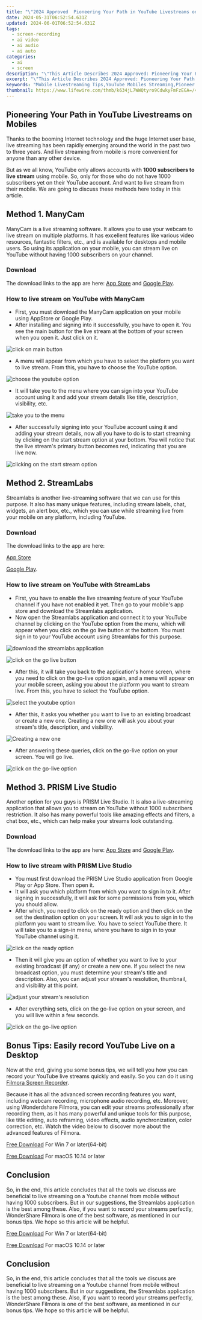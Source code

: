 ```yaml
---
title: "\"2024 Approved  Pioneering Your Path in YouTube Livestreams on Mobiles\""
date: 2024-05-31T06:52:54.631Z
updated: 2024-06-01T06:52:54.631Z
tags: 
  - screen-recording
  - ai video
  - ai audio
  - ai auto
categories: 
  - ai
  - screen
description: "\"This Article Describes 2024 Approved: Pioneering Your Path in YouTube Livestreams on Mobiles\""
excerpt: "\"This Article Describes 2024 Approved: Pioneering Your Path in YouTube Livestreams on Mobiles\""
keywords: "Mobile Livestreaming Tips,YouTube Mobiles Streaming,Pioneer LiveStream,Mobile Viewing Experience,Innovate in Mobile Streams,Path to Mobile Broadcast,Leading Mobile Livestreams"
thumbnail: https://www.lifewire.com/thmb/k634jL7WWQtyro9CdwkyFmFzEGA=/400x300/filters:no_upscale():max_bytes(150000):strip_icc()/Neo-QLED-vs-OLED-8eb18283c4fe49f3a8c583443f2b89b6.jpg
---
```


## Pioneering Your Path in YouTube Livestreams on Mobiles

Thanks to the booming Internet technology and the huge Internet user base, live streaming has been rapidly emerging around the world in the past two to three years. And live streaming from mobile is more convenient for anyone than any other device.

But as we all know, YouTube only allows accounts with **1000 subscribers to live stream** using mobile. So, only for those who do not have 1000 subscribers yet on their YouTube account. And want to live stream from their mobile. We are going to discuss these methods here today in this article.

## Method 1\. ManyCam

ManyCam is a live streaming software. It allows you to use your webcam to live stream on multiple platforms. It has excellent features like various video resources, fantastic filters, etc., and is available for desktops and mobile users. So using its application on your mobile, you can stream live on YouTube without having 1000 subscribers on your channel.

### Download

The download links to the app are here: [App Store](https://apps.apple.com/us/app/manycam/id1112694921?ls=1) and [Google Play](https://play.google.com/store/apps/details?id=com.visicommedia.manycam).

### How to live stream on YouTube with ManyCam

* First, you must download the ManyCam application on your mobile using AppStore or Google Play.
* After installing and signing into it successfully, you have to open it. You see the main button for the live stream at the bottom of your screen when you open it. Just click on it.

![click on main button](https://images.wondershare.com/filmora/article-images/2022/12/live-stream-1.jpg)

* A menu will appear from which you have to select the platform you want to live stream. From this, you have to choose the YouTube option.

![choose the youtube option](https://images.wondershare.com/filmora/article-images/2022/12/live-stream-2.jpg)

* It will take you to the menu where you can sign into your YouTube account using it and add your stream details like title, description, visibility, etc.

![take you to the menu](https://images.wondershare.com/filmora/article-images/2022/12/live-stream-3.jpg)

* After successfully signing into your YouTube account using it and adding your stream details, now all you have to do is to start streaming by clicking on the start stream option at your bottom. You will notice that the live stream's primary button becomes red, indicating that you are live now.

![clicking on the start stream option](https://images.wondershare.com/filmora/article-images/2022/12/live-stream-4.jpg)

## Method 2\. StreamLabs

Streamlabs is another live-streaming software that we can use for this purpose. It also has many unique features, including stream labels, chat, widgets, an alert box, etc., which you can use while streaming live from your mobile on any platform, including YouTube.

### Download

The download links to the app are here:

[App Store](https://apps.apple.com/us/app/streamlabs-live-streaming-app/id1294578643)

[Google Play](https://play.google.com/store/apps/details?id=com.streamlabs&hl=en&gl=US).

### How to live stream on YouTube with StreamLabs

* First, you have to enable the live streaming feature of your YouTube channel if you have not enabled it yet. Then go to your mobile's app store and download the Streamlabs application.
* Now open the Streamlabs application and connect it to your YouTube channel by clicking on the YouTube option from the menu, which will appear when you click on the go live button at the bottom. You must sign in to your YouTube account using Streamlabs for this purpose.

![download the streamlabs application](https://images.wondershare.com/filmora/article-images/2022/12/live-stream-5.jpg)

![click on the go live button](https://images.wondershare.com/filmora/article-images/2022/12/live-stream-6.jpg)

* After this, it will take you back to the application's home screen, where you need to click on the go-live option again, and a menu will appear on your mobile screen, asking you about the platform you want to stream live. From this, you have to select the YouTube option.

![select the youtube option](https://images.wondershare.com/filmora/article-images/2022/12/live-stream-7.jpg)

* After this, it asks you whether you want to live to an existing broadcast or create a new one. Creating a new one will ask you about your stream's title, description, and visibility.

![Creating a new one](https://images.wondershare.com/filmora/article-images/2022/12/live-stream-8.jpg)

* After answering these queries, click on the go-live option on your screen. You will go live.

![click on the go-live option](https://images.wondershare.com/filmora/article-images/2022/12/live-stream-9.jpg)

## Method 3\. PRISM Live Studio

Another option for you guys is PRISM Live Studio. It is also a live-streaming application that allows you to stream on YouTube without 1000 subscribers restriction. It also has many powerful tools like amazing effects and filters, a chat box, etc., which can help make your streams look outstanding.

### Download

The download links to the app are here: [App Store](https://apps.apple.com/us/app/prism-live-studio/id1319056339) and [Google Play](https://play.google.com/store/apps/details?id=com.prism.live&hl=en%5FUS&gl=US).

### How to live stream with PRISM Live Studio

* You must first download the PRISM Live Studio application from Google Play or App Store. Then open it.
* It will ask you which platform from which you want to sign in to it. After signing in successfully, it will ask for some permissions from you, which you should allow.
* After which, you need to click on the ready option and then click on the set the destination option on your screen. It will ask you to sign in to the platform you want to stream live. You have to select YouTube there. It will take you to a sign-in menu, where you have to sign in to your YouTube channel using it.

![click on the ready option](https://images.wondershare.com/filmora/article-images/2022/12/live-stream-10.jpg)

* Then it will give you an option of whether you want to live to your existing broadcast (if any) or create a new one. If you select the new broadcast option, you must determine your stream's title and description. Also, you can adjust your stream's resolution, thumbnail, and visibility at this point.

![adjust your stream's resolution](https://images.wondershare.com/filmora/article-images/2022/12/live-stream-11.jpg)

* After everything sets, click on the go-live option on your screen, and you will live within a few seconds.

![click on the go-live option](https://images.wondershare.com/filmora/article-images/2022/12/live-stream-12.jpg)

## Bonus Tips: Easily record YouTube Live on a Desktop

Now at the end, giving you some bonus tips, we will tell you how you can record your YouTube live streams quickly and easily. So you can do it using [Filmora Screen Recorder](https://tools.techidaily.com/wondershare/filmora/download/).

Because it has all the advanced screen recording features you want, including webcam recording, microphone audio recording, etc. Moreover, using Wonderdshare Filmora, you can edit your streams professionally after recording them, as it has many powerful and unique tools for this purpose, like title editing, auto reframing, video effects, audio synchronization, color correction, etc. Watch the video below to discover more about the advanced features of Filmora.

[Free Download](https://tools.techidaily.com/wondershare/filmora/download/) For Win 7 or later(64-bit)

[Free Download](https://tools.techidaily.com/wondershare/filmora/download/) For macOS 10.14 or later

## Conclusion

So, in the end, this article concludes that all the tools we discuss are beneficial to live streaming on a Youtube channel from mobile without having 1000 subscribers. But in our suggestions, the Streamlabs application is the best among these. Also, if you want to record your streams perfectly, WonderShare Filmora is one of the best software, as mentioned in our bonus tips. We hope so this article will be helpful.

[Free Download](https://tools.techidaily.com/wondershare/filmora/download/) For Win 7 or later(64-bit)

[Free Download](https://tools.techidaily.com/wondershare/filmora/download/) For macOS 10.14 or later

## Conclusion

So, in the end, this article concludes that all the tools we discuss are beneficial to live streaming on a Youtube channel from mobile without having 1000 subscribers. But in our suggestions, the Streamlabs application is the best among these. Also, if you want to record your streams perfectly, WonderShare Filmora is one of the best software, as mentioned in our bonus tips. We hope so this article will be helpful.

<ins class="adsbygoogle"
     style="display:block"
     data-ad-format="autorelaxed"
     data-ad-client="ca-pub-7571918770474297"
     data-ad-slot="1223367746"></ins>

<ins class="adsbygoogle"
     style="display:block"
     data-ad-format="autorelaxed"
     data-ad-client="ca-pub-7571918770474297"
     data-ad-slot="1223367746"></ins>



<ins class="adsbygoogle"
     style="display:block"
     data-ad-client="ca-pub-7571918770474297"
     data-ad-slot="8358498916"
     data-ad-format="auto"
     data-full-width-responsive="true"></ins>


